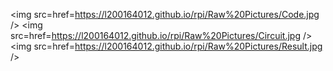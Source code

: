 <img src=href=https://l200164012.github.io/rpi/Raw%20Pictures/Code.jpg />
<img src=href=https://l200164012.github.io/rpi/Raw%20Pictures/Circuit.jpg />
<img src=href=https://l200164012.github.io/rpi/Raw%20Pictures/Result.jpg />
